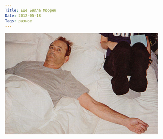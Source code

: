 ```yaml
---
Title: Еще Билла Мюррея
Date: 2012-05-18
Tags: разное
---
```


![bill-murray-mood.png](images/bill-murray-mood.png)
